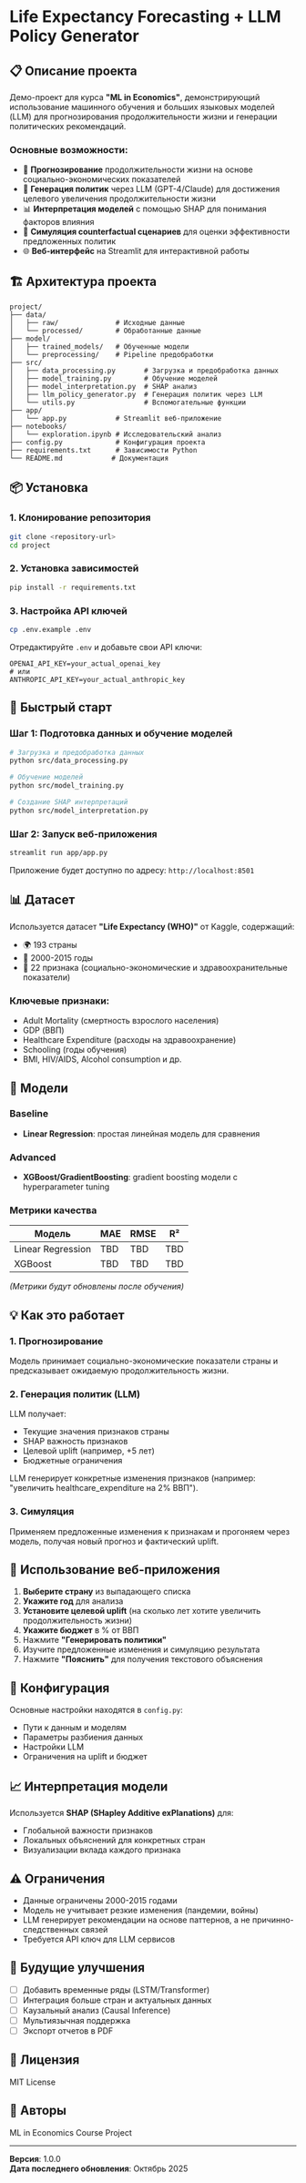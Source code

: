# Life Expectancy Forecasting + LLM Policy Generator

## 📋 Описание проекта

Демо-проект для курса **"ML in Economics"**, демонстрирующий использование машинного обучения и больших языковых моделей (LLM) для прогнозирования продолжительности жизни и генерации политических рекомендаций.

### Основные возможности:
- 🔮 **Прогнозирование** продолжительности жизни на основе социально-экономических показателей
- 🤖 **Генерация политик** через LLM (GPT-4/Claude) для достижения целевого увеличения продолжительности жизни
- 📊 **Интерпретация моделей** с помощью SHAP для понимания факторов влияния
- 🎯 **Симуляция counterfactual сценариев** для оценки эффективности предложенных политик
- 🌐 **Веб-интерфейс** на Streamlit для интерактивной работы

## 🏗️ Архитектура проекта

```
project/
├── data/
│   ├── raw/              # Исходные данные
│   └── processed/        # Обработанные данные
├── model/
│   ├── trained_models/   # Обученные модели
│   └── preprocessing/    # Pipeline предобработки
├── src/
│   ├── data_processing.py       # Загрузка и предобработка данных
│   ├── model_training.py        # Обучение моделей
│   ├── model_interpretation.py  # SHAP анализ
│   ├── llm_policy_generator.py  # Генерация политик через LLM
│   └── utils.py                 # Вспомогательные функции
├── app/
│   └── app.py            # Streamlit веб-приложение
├── notebooks/
│   └── exploration.ipynb # Исследовательский анализ
├── config.py             # Конфигурация проекта
├── requirements.txt      # Зависимости Python
└── README.md            # Документация

```

## 📦 Установка

### 1. Клонирование репозитория
```bash
git clone <repository-url>
cd project
```

### 2. Установка зависимостей
```bash
pip install -r requirements.txt
```

### 3. Настройка API ключей
```bash
cp .env.example .env
```

Отредактируйте `.env` и добавьте свои API ключи:
```env
OPENAI_API_KEY=your_actual_openai_key
# или
ANTHROPIC_API_KEY=your_actual_anthropic_key
```

## 🚀 Быстрый старт

### Шаг 1: Подготовка данных и обучение моделей

```bash
# Загрузка и предобработка данных
python src/data_processing.py

# Обучение моделей
python src/model_training.py

# Создание SHAP интерпретаций
python src/model_interpretation.py
```

### Шаг 2: Запуск веб-приложения

```bash
streamlit run app/app.py
```

Приложение будет доступно по адресу: `http://localhost:8501`

## 📊 Датасет

Используется датасет **"Life Expectancy (WHO)"** от Kaggle, содержащий:
- 🌍 193 страны
- 📅 2000-2015 годы
- 🔢 22 признака (социально-экономические и здравоохранительные показатели)

### Ключевые признаки:
- Adult Mortality (смертность взрослого населения)
- GDP (ВВП)
- Healthcare Expenditure (расходы на здравоохранение)
- Schooling (годы обучения)
- BMI, HIV/AIDS, Alcohol consumption и др.

## 🤖 Модели

### Baseline
- **Linear Regression**: простая линейная модель для сравнения

### Advanced
- **XGBoost/GradientBoosting**: gradient boosting модели с hyperparameter tuning

### Метрики качества
| Модель | MAE | RMSE | R² |
|--------|-----|------|----|
| Linear Regression | TBD | TBD | TBD |
| XGBoost | TBD | TBD | TBD |

*(Метрики будут обновлены после обучения)*

## 💡 Как это работает

### 1. Прогнозирование
Модель принимает социально-экономические показатели страны и предсказывает ожидаемую продолжительность жизни.

### 2. Генерация политик (LLM)
LLM получает:
- Текущие значения признаков страны
- SHAP важность признаков
- Целевой uplift (например, +5 лет)
- Бюджетные ограничения

LLM генерирует конкретные изменения признаков (например: "увеличить healthcare_expenditure на 2% ВВП").

### 3. Симуляция
Применяем предложенные изменения к признакам и прогоняем через модель, получая новый прогноз и фактический uplift.

## 🎯 Использование веб-приложения

1. **Выберите страну** из выпадающего списка
2. **Укажите год** для анализа
3. **Установите целевой uplift** (на сколько лет хотите увеличить продолжительность жизни)
4. **Укажите бюджет** в % от ВВП
5. Нажмите **"Генерировать политики"**
6. Изучите предложенные изменения и симуляцию результата
7. Нажмите **"Пояснить"** для получения текстового объяснения

## 🔧 Конфигурация

Основные настройки находятся в `config.py`:
- Пути к данным и моделям
- Параметры разбиения данных
- Настройки LLM
- Ограничения на uplift и бюджет

## 📈 Интерпретация модели

Используется **SHAP (SHapley Additive exPlanations)** для:
- Глобальной важности признаков
- Локальных объяснений для конкретных стран
- Визуализации вклада каждого признака

## ⚠️ Ограничения

- Данные ограничены 2000-2015 годами
- Модель не учитывает резкие изменения (пандемии, войны)
- LLM генерирует рекомендации на основе паттернов, а не причинно-следственных связей
- Требуется API ключ для LLM сервисов

## 🔮 Будущие улучшения

- [ ] Добавить временные ряды (LSTM/Transformer)
- [ ] Интеграция больше стран и актуальных данных
- [ ] Каузальный анализ (Causal Inference)
- [ ] Мультиязычная поддержка
- [ ] Экспорт отчетов в PDF

## 📝 Лицензия

MIT License

## 👥 Авторы

ML in Economics Course Project

---

**Версия**: 1.0.0  
**Дата последнего обновления**: Октябрь 2025

